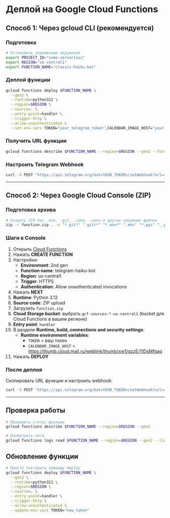 # Деплой на Google Cloud Functions

## Способ 1: Через gcloud CLI (рекомендуется)

### Подготовка
```bash
# Установить переменные окружения
export PROJECT_ID="some-serverless"
export REGION="us-central1"
export FUNCTION_NAME="classic-haiku-bot"
```

### Деплой функции
```bash
gcloud functions deploy $FUNCTION_NAME \
  --gen2 \
  --runtime=python312 \
  --region=$REGION \
  --source=. \
  --entry-point=handler \
  --trigger-http \
  --allow-unauthenticated \
  --set-env-vars TOKEN="your_telegram_token",CALENDAR_IMAGE_HOST="your-image-host"
```

### Получить URL функции
```bash
gcloud functions describe $FUNCTION_NAME --region=$REGION --gen2 --format="value(serviceConfig.uri)"
```

### Настроить Telegram Webhook
```bash
curl -X POST "https://api.telegram.org/bot<YOUR_TOKEN>/setWebhook?url=<FUNCTION_URL>"
```

---

## Способ 2: Через Google Cloud Console (ZIP)

### Подготовка архива
```bash
# Создать ZIP без .env, .git, .idea, .venv и других ненужных файлов
zip -r function.zip . -x "*.git*" ".git/*" "*.env*" ".env" "*.pyc" "__pycache__/*" "*.md" ".DS_Store" ".idea/*" "*.idea*" ".venv/*" "venv/*"
```

### Шаги в Console
1. Открыть [Cloud Functions](https://console.cloud.google.com/functions)
2. Нажать **CREATE FUNCTION**
3. Настройки:
   - **Environment**: 2nd gen
   - **Function name**: telegram-haiku-bot
   - **Region**: us-central1
   - **Trigger**: HTTPS
   - **Authentication**: Allow unauthenticated invocations
4. Нажать **NEXT**
5. **Runtime**: Python 3.12
6. **Source code**: ZIP upload
7. Загрузить `function.zip`
8. **Cloud Storage bucket**: выбрать `gcf-sources-*-us-central1` (bucket для Cloud Functions в вашем регионе)
9. **Entry point**: `handler`
9. В разделе **Runtime, build, connections and security settings**:
   - **Runtime environment variables**:
     - `TOKEN` = ваш токен
     - `CALENDAR_IMAGE_HOST` = https://thumb.cloud.mail.ru/weblink/thumb/xw1/gzzE/11DsMfgaq
10. Нажать **DEPLOY**

### После деплоя
Скопировать URL функции и настроить webhook:
```bash
curl -X POST "https://api.telegram.org/bot<YOUR_TOKEN>/setWebhook?url=<FUNCTION_URL>"
```

---

## Проверка работы

```bash
# Проверить статус функции
gcloud functions describe $FUNCTION_NAME --region=$REGION --gen2

# Посмотреть логи
gcloud functions logs read $FUNCTION_NAME --region=$REGION --gen2 --limit=50
```

## Обновление функции

```bash
# Просто повторить команду deploy
gcloud functions deploy $FUNCTION_NAME \
  --gen2 \
  --runtime=python312 \
  --region=$REGION \
  --source=. \
  --entry-point=handler \
  --trigger-http \
  --allow-unauthenticated \
  --update-env-vars TOKEN="new_token"
```
